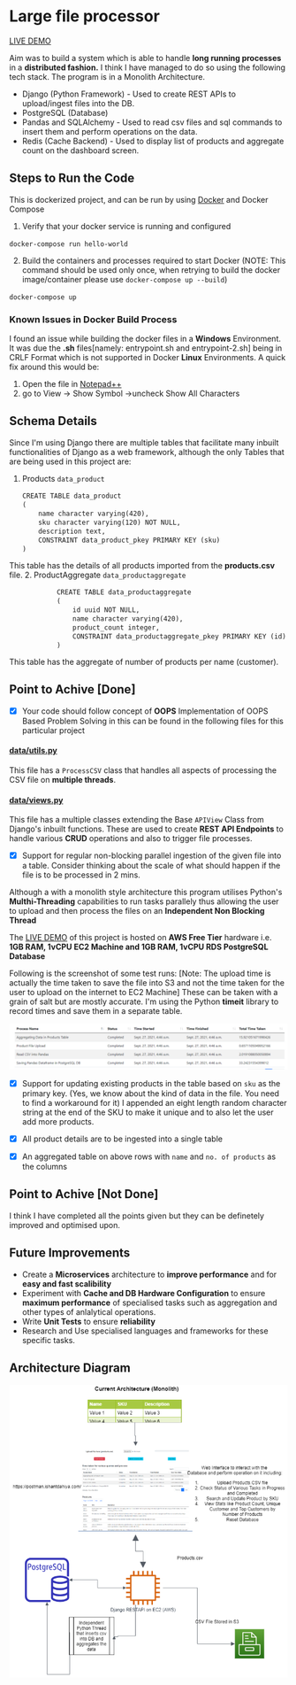 # **Large file processor**

[LIVE DEMO](https://postman.ishantdahiya.com/)

Aim was to build a system which is able to handle **long running processes** in a **distributed fashion.** I think I have managed to do so using the following tech stack. The program is in a Monolith Architecture.

 - Django (Python Framework) - Used to create REST APIs to upload/ingest files into the DB.
 - PostgreSQL (Database)
 - Pandas and SQLAlchemy - Used to read csv files and sql commands to insert them and perform operations on the data.
 - Redis (Cache Backend) - Used to display list of products and aggregate count on the dashboard screen.

## Steps to Run the Code

This is dockerized project, and can be run by using [Docker](https://www.docker.com/) and Docker Compose

 1. Verify that your docker service is running and configured <br/>

`docker-compose run hello-world`

2. Build the containers and processes required to start Docker (NOTE: This command should be used only once, when retrying to build the docker image/container please use `docker-compose up --build`)<br/>

`docker-compose up`

### Known Issues in Docker Build Process

I found an issue while building the docker files in a **Windows** Environment. It was due the **.sh** files[namely: entrypoint.sh and entrypoint-2.sh] being in CRLF Format which is not supported in Docker **Linux** Environments. A quick fix around this would be:
1. Open the file in [Notepad++](https://notepad-plus-plus.org/downloads/)
2. go to View -> Show Symbol ->uncheck Show All Characters

## Schema Details

Since I'm using Django there are multiple tables that facilitate many inbuilt functionalities of Django as a web framework, although the only Tables that are being used in this project are:

1. Products `data_product`
	```
	CREATE TABLE data_product
	(
	    name character varying(420),
	    sku character varying(120) NOT NULL,
	    description text,
	    CONSTRAINT data_product_pkey PRIMARY KEY (sku)
	)

	```
This table has the details of all products imported from the **products.csv** file.
2. ProductAggregate `data_productaggregate`
```
			CREATE TABLE data_productaggregate
			(
				id uuid NOT NULL,
			    name character varying(420),
			    product_count integer,
			    CONSTRAINT data_productaggregate_pkey PRIMARY KEY (id)
			)
```
This table has the aggregate of number of products per name (customer).

## Point to Achive [Done]

 - [x] Your code should follow concept of **OOPS**
		 Implementation of OOPS Based Problem Solving in this can be found in the following files for this particular project

#### [data/utils.py](data/utils.py)
This file has a `ProcessCSV` class that handles all aspects of processing the CSV file on **multiple threads**.

#### [data/views.py](data/views.py)
This file has a multiple classes extending the Base `APIView` Class from Django's inbuilt functions. These are used to create **REST API Endpoints** to handle various **CRUD** operations and also to trigger file processes.

 - [x] Support for regular non-blocking parallel ingestion of the given file into a table. Consider thinking about the scale of what should happen if the file is to be processed in 2 mins.

Although a with a monolith style architecture this program utilises Python's **Multhi-Threading** capabilities to run tasks parallely thus allowing the user to upload and then process the files on an **Independent Non Blocking Thread**

The [LIVE DEMO](https://postman.ishantdahiya.com/) of this project is hosted on **AWS Free Tier** hardware i.e. **1GB RAM, 1vCPU EC2 Machine and 1GB RAM, 1vCPU RDS PostgreSQL Database**

Following is the screenshot of some test runs: [Note: The upload time is actually the time taken to save the file into S3 and not the time taken for the user to upload on the internet to EC2 Machine] These can be taken with a grain of salt but are mostly accurate. I'm using the Python **timeit** library to record times and save them in a separate table.

![Image](postman_stats.png?raw=true)

 - [x] Support for updating existing products in the table based on `sku` as the primary key. (Yes, we know about the kind of data in the file. You need to find a workaround for it)
 I appended an eight length random character string at the end of the SKU to make it unique and to also let the user add more products.
 
 - [x] All product details are to be ingested into a single table
 - [x] An aggregated table on above rows with `name` and `no. of products` as the columns
	
## Point to Achive [Not Done]

I think I have completed all the points given but they can be definetely improved and optimised upon.
## Future Improvements

 - Create a **Microservices** architecture to **improve performance** and for **easy and fast scalibility**
 - Experiment with **Cache and DB Hardware Configuration** to ensure **maximum performance** of specialised tasks such as aggregation and other types of anlalytical operations.
 - Write **Unit Tests**  to ensure **reliability**
 - Research and Use specialised languages  and frameworks for these specific tasks.


## Architecture Diagram

![Image](architechture.png?raw=true)